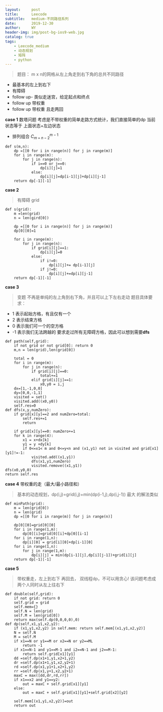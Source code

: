 ```yaml
---
layout:     post
title:      Leecode
subtitle:   medium-不同路径系列
date:       2019-12-30
author:     WY
header-img: img/post-bg-ios9-web.jpg
catalog: true
tags:
    - Leecode_medium
    - 动态规划
    - 矩阵
    - python
---
```




<head>
    <script src="https://cdn.mathjax.org/mathjax/latest/MathJax.js?config=TeX-AMS-MML_HTMLorMML" type="text/javascript"></script>
    <script type="text/x-mathjax-config">
        MathJax.Hub.Config({
            tex2jax: {
            skipTags: ['script', 'noscript', 'style', 'textarea', 'pre'],
            inlineMath: [['$','$']]
            }
        });
    </script>
</head>




> 题目： m x n的网格从左上角走到右下角的总共不同路径
- 最基本的左上到右下
- 有障碍
- follow up- 类似走迷宫，给定起点和终点
- follow up 带权重
- follow up 带权重 且走两回

**case 1** 
数塔问题
考虑是不带权重的简单走路方式统计，我们直接简单的dp
当前状态等于 上面状态+左边状态

- 排列组合 $C^{m-1}_{m+n-2}$

```
def s(m,n):
    dp =[[0 for i in range(n)] for j in range(m)]
    for i in range(m):
        for j in range(n):
            if i==0 or j==0:
                dp[i][j]=1
            else:
                dp[i][j]=dp[i-1][j]+dp[i][j-1]
    return dp[-1][-1]
```

**case 2**
> 有障碍 grid

```
def s(grid):
    m =len(grid)
    n = len(gird[0])

    dp =[[0 for i in range(n)] for j in range(m)]
    dp[0][0]=1

    for i in range(m):
        for j in range(n):
            if grid[i][j]==1:
                dp[i][j]=0
            else:
                if i!=0:
                    dp[i][j]+= dp[i-1][j]
                if j!=0:
                    dp[i][j]+=dp[i][j-1]
    return dp[-1][-1]
```

**case 3**
> 变题 不再是单纯的左上角到右下角，并且可以上下左右走动
题目具体要求：
-  1 表示起始方格，有且仅有一个
-  2 表示结束方格
-  0 表示我们可一个的空方格
- -1 表示我们无法跨越的
要求走过所有无障碍方格，因此可以想到需要**dfs**

```
def path(self,grid):
    if not grid or not grid[0]: return 0
    m,n = len(grid),len(grid[0])

    total = 0
    for i in range(m):
        for j in range(n):
            if grid[i][j]==0:
                total+=1
            elif grid[i][j]==1:
                x0,y0 = i,j
    dx=[1,-1,0,0]
    dy=[0,0,-1,1]
    visited = set()
    visited.add((x0,y0))
    self.res=0
def dfs(x,y,numZero):
    if grid[x][y]==2 and numZero=total:
        self.res+=1
        return

    if grid[x][y]==0: numZero+=1
    for k in range(4):
        x1 = x+dx[k]
        y1 = y +dy[k]
        if 0<=x1< m and 0<=y<n and (x1,y1) not in visited and grid[x1][y1]!=-1:
            visited.add((x1,y1))
            dfs(x1,y1,numZero)
            visited.remove((x1,y1))
dfs(x0,y0,0)
return self.res

```








**case 4**
带权重的走（最大/最小路径和）
> 基本的动态规划，dp(i,j)=grid(i,j)+min(dp(i-1,j),dp(i,j-1))
> 最大 的解法类似

```
def minPath(grid):
    m = len(grid[0])
    n = len(grid)
    dp =[[0 for i in range(m)] for j in range(n)]

    dp[0][0]=grid[0][0]
    for i in range(1,m):
        dp[0][i]=grid[0][i]+dp[0][i-1]
    for i in range(1,n):
        dp[i][0] = grid[i][0]+dp[i-1][0]
    for i in range(1,n):
        for j in range(1,m):
            dp[i][j] = min(dp[i-1][j],dp[i][j-1])+grid[i][j]
    return dp[-1][-1]
```

**case 5**
>带权重走，左上到右下 再回去， 双线程dp，不可以用贪心!
> 该问题考虑成两个人同时从左上往右下

```
def double(self,grid):
    if not grid: return 0
    self.grid = grid
    self.mem={}
    self.N = len(grid)
    self.M = len(grid[0])
    return max(self.dp(0,0,0,0),0)
def dp(self,x1,y1,x2,y2):
    if (x1,y1,x2,y2) in self.mem: return self.mem[(x1,y1,x2,y2)]
    N = self.N
    M = self.M
    if x1==N or y1==M or x2==N or y2==ML
        return -1
    if x1==N-1 and y1==M-1 and i2==N-1 and j2==M-1:
        return self.grid[x1][y1]
    dd =self.dp(x1+1,y1,x2+1,y2)
    dr =self.dp(x1+1,y1,x2,y2+1)
    rd =self.dp(x1,y1+1,x2+1,y2)
    rr =self.dp(x1,y+1,x2,y2+1)
    maxC = max([dd,dr,rd,rr])
    if x1==x2 and y1==y2:
        out = maxC + self.grid[x1][y1]
    else:
        out = maxC + self.grid[x1][y1]+self.grid[x2][y2]

    self.mem[(x1,y1,x2,y2)]=out
    return out
```